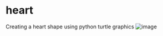 # heart
Creating a heart shape using python turtle graphics 
![image](https://github.com/user-attachments/assets/7b884e9e-c916-478f-9436-f62430122fbd)
